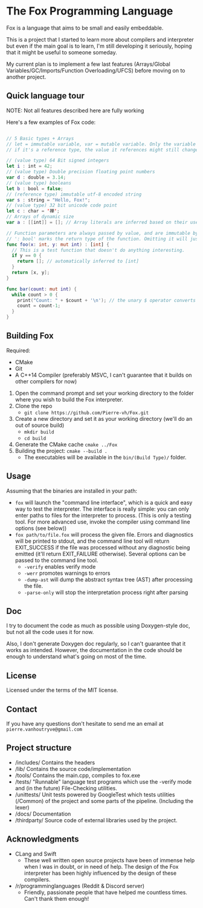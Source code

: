 # The Fox Programming Language

Fox is a language that aims to be small and easily embeddable. 

This is a project that I started to learn more about compilers and interpreter but even if the main goal is to learn, I'm still developing it seriously, hoping that it might be useful to someone someday. 

My current plan is to implement a few last features (Arrays/Global Variables/GC/Imports/Function Overloading/UFCS) before moving on to another project.

## Quick language tour

NOTE: Not all features described here are fully working

Here's a few examples of Fox code:
```swift

// 5 Basic types + Arrays
// let = immutable variable, var = mutable variable. Only the variable's value is (im)mutable, but
// if it's a reference type, the value it references might still change.

// (value type) 64 Bit signed integers
let i : int = 42;
// (value type) Double precision floating point numbers
var d : double = 3.14;
// (value type) booleans
let b : bool = false;
// (reference type) immutable utf-8 encoded string
var s : string = "Hello, Fox!";
// (value type) 32 bit unicode code point
let c : char = '禅'; 
// Arrays of dynamic size
var a : [[int]] = []; // Array literals are inferred based on their use

// Function parameters are always passed by value, and are immutable by default. Using 'mut' makes them mutable.
// ': bool' marks the return type of the function. Omitting it will just make the function return void.
func foo(x: int, y: mut int) : [int] {
  // This is a test function that doesn't do anything interesting.
  if y == 0 {
    return []; // automatically inferred to [int]
  }
  return [x, y];
}

func bar(count: mut int) {
  while count > 0 {
    print("Count: " + $count + '\n'); // the unary $ operator converts an int/double/bool/char to string.
    count = count-1;
  }
}

```

## Building Fox
Required:
 * CMake
 * Git
 * A C++14 Compiler (preferably MSVC, I can't guarantee that it builds on other compilers for now) 

1. Open the command prompt and set your working directory to the folder where you wish to build the Fox interpreter.
1. Clone the repo
   * `git clone https://github.com/Pierre-vh/Fox.git`
1. Create a new directory and set it as your working directory (we'll do an out of source build)
   * `mkdir build`
   * `cd build`
1. Generate the CMake cache `cmake ../Fox`
1. Building the project: `cmake --build .`
    * The executables will be available in the `bin/(Build Type)/` folder.

## Usage

Assuming that the binaries are installed in your path:
* `fox` will launch the "command line interface", which is a quick and easy way to test the interpreter. The interface is really simple: you can only enter paths to files for the interpreter to process. (This is only a testing tool. For more advanced use, invoke the compiler using command line options (see below))
* `fox path/to/file.fox` will process the given file. Errors and diagnostics will be printed to stdout, and the command line tool will return EXIT_SUCCESS if the file was processed without any diagnostic being emitted (it'll return EXIT_FAILURE otherwise). Several  options can be passed to the command line tool.
  * `-verify` enables verify mode
  * `-werr` promotes warnings to errors
  * `-dump-ast` will dump the abstract syntax tree (AST) after processing the file.
  * `-parse-only` will stop the interpretation process right after parsing


## Doc
I try to document the code as much as possible using Doxygen-style doc, but not all the code uses it for now.

Also, I don't generate Doxygen doc regularly, so I can't guarantee that it works as intended.
However, the documentation in the code should be enough to understand what's going on most of the time.

## License
Licensed under the terms of the MIT license. 

## Contact
If you have any questions don't hesitate to send me an email at `pierre.vanhoutryve@gmail.com`

## Project structure
* /includes/ Contains the headers
* /lib/ Contains the source code/implementation
* /tools/ Contains the main.cpp, compiles to fox.exe
* /tests/ "Runnable" language test programs which use the -verify mode and (in the future) File-Checking utilities.
* /unittests/ Unit tests powered by GoogleTest which tests utilities (/Common) of the project and some parts of the pipeline. (Including the lexer)
* /docs/ Documentation
* /thirdparty/ Source code of external libraries used by the project.

## Acknowledgments
* CLang and Swift
  * These well written open source projects have been of immense help when I was in doubt, or in need of help.
    The design of the Fox interpreter has been highly influenced by the design of these compilers. 
* /r/programminglanguages (Reddit & Discord server)
  * Friendly, passionate people that have helped me countless times. Can't thank them enough!
